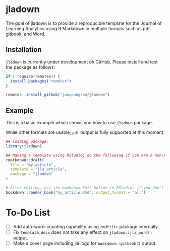 
<!-- README.md is generated from README.Rmd. Please edit that file -->

# jladown

<!-- badges: start -->

<!-- badges: end -->

The goal of jladown is to provide a reproducible template for the
Journal of Learning Analytics using R Markdown in multiple formats such
as pdf, gitbook, and Word.

## Installation

`jladown` is currently under development on GitHub. Please install and
test the package as follows:

``` r
if (!require(remotes)) {
  install.packages("remotes")
}

remotes::install_github("jooyoungseo/jladown")
```

## Example

This is a basic example which shows you how to use `jladown` package.

While other formats are usable, `pdf` output is fully supported at this
moment.

``` r
## Loading package:
library(jladown)

## Making a template using RStudio; do the following if you are a non-RStudio user:
rmarkdown::draft(
  file = "my_article",
  template = "jla_article",
  package = "jladown"
)

# After editing, use the bookdown knit button in RStudio; if you don't use RStudio, do the following in your R console:
bookdown::render_book("my_article.Rmd", output_format = "all")
```

# To-Do List

  - [ ] Add auto-word-counting capability using `rmdfiltr` package
    internally.
  - [ ] Fix `template.docx` does not take any effect on
    `jladown::jla_word()` output.
  - [ ] Make a cover page including jla logo for `bookdown::gitbook()`
    output.
